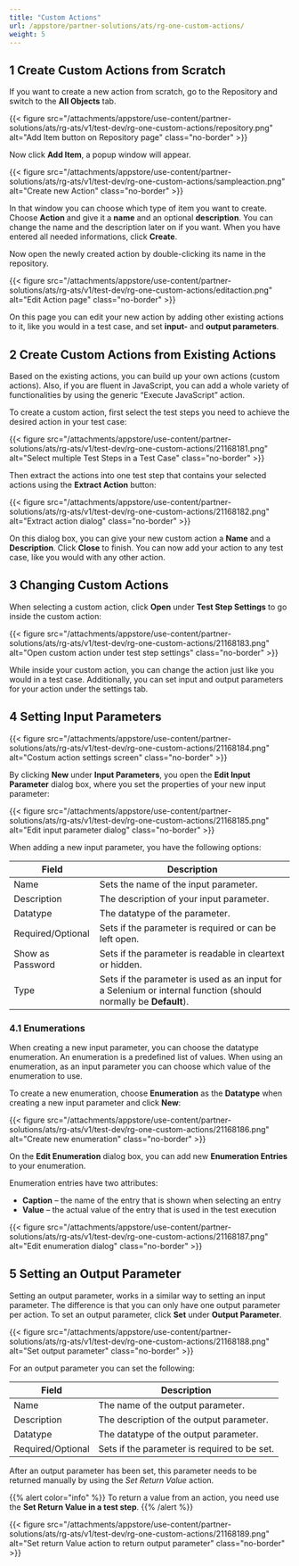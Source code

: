 ```yaml
---
title: "Custom Actions"
url: /appstore/partner-solutions/ats/rg-one-custom-actions/
weight: 5
---
```


## 1 Create Custom Actions from Scratch

If you want to create a new action from scratch, go to the Repository and switch to the **All Objects** tab.

{{< figure src="/attachments/appstore/use-content/partner-solutions/ats/rg-ats/v1/test-dev/rg-one-custom-actions/repository.png" alt="Add Item button on Repository page" class="no-border" >}}

Now click **Add Item**, a popup window will appear.

{{< figure src="/attachments/appstore/use-content/partner-solutions/ats/rg-ats/v1/test-dev/rg-one-custom-actions/sampleaction.png" alt="Create new Action" class="no-border" >}}

In that window you can choose which type of item you want to create.
Choose **Action** and give it a **name** and an optional **description**. You can change the name and the description later on if you want.
When you have entered all needed informations, click **Create**.

Now open the newly created action by double-clicking its name in the repository.

{{< figure src="/attachments/appstore/use-content/partner-solutions/ats/rg-ats/v1/test-dev/rg-one-custom-actions/editaction.png" alt="Edit Action page" class="no-border" >}}

On this page you can edit your new action by adding other existing actions to it, like you would in a test case, and set **input-** and **output parameters**.

## 2 Create Custom Actions from Existing Actions

Based on the existing actions, you can build up your own actions (custom actions). Also, if you are fluent in JavaScript, you can add a whole variety of functionalities by using the generic “Execute JavaScript” action.

To create a custom action, first select the test steps you need to achieve the desired action in your test case:

{{< figure src="/attachments/appstore/use-content/partner-solutions/ats/rg-ats/v1/test-dev/rg-one-custom-actions/21168181.png" alt="Select multiple Test Steps in a Test Case" class="no-border" >}}

Then extract the actions into one test step that contains your selected actions using the **Extract Action** button:

{{< figure src="/attachments/appstore/use-content/partner-solutions/ats/rg-ats/v1/test-dev/rg-one-custom-actions/21168182.png" alt="Extract action dialog" class="no-border" >}}

On this dialog box, you can give your new custom action a **Name** and a **Description**. Click **Close** to finish. You can now add your action to any test case, like you would with any other action.

## 3 Changing Custom Actions

When selecting a custom action, click **Open** under **Test Step Settings** to go inside the custom action:

{{< figure src="/attachments/appstore/use-content/partner-solutions/ats/rg-ats/v1/test-dev/rg-one-custom-actions/21168183.png" alt="Open custom action under test step settings" class="no-border" >}}

While inside your custom action, you can change the action just like you would in a test case. Additionally, you can set input and output parameters for your action under the settings tab.

## 4 Setting Input Parameters

{{< figure src="/attachments/appstore/use-content/partner-solutions/ats/rg-ats/v1/test-dev/rg-one-custom-actions/21168184.png" alt="Costum action settings screen" class="no-border" >}}

By clicking **New** under **Input Parameters**, you open the **Edit Input Parameter** dialog box, where you set the properties of your new input parameter:

{{< figure src="/attachments/appstore/use-content/partner-solutions/ats/rg-ats/v1/test-dev/rg-one-custom-actions/21168185.png" alt="Edit input parameter dialog" class="no-border" >}}

When adding a new input parameter, you have the following options:

Field | Description
--- | ---
Name | Sets the name of the input parameter.
Description | The description of your input parameter.
Datatype | The datatype of the parameter.
Required/Optional | Sets if the parameter is required or can be left open.
Show as Password | Sets if the parameter is readable in cleartext or hidden.
Type | Sets if the parameter is used as an input for a Selenium or internal function (should normally be **Default**).

### 4.1 Enumerations

When creating a new input parameter, you can choose the datatype enumeration. An enumeration is a predefined list of values. When using an enumeration, as an input parameter you can choose which value of the enumeration to use.

To create a new enumeration, choose **Enumeration** as the **Datatype** when creating a new input parameter and click **New**:

{{< figure src="/attachments/appstore/use-content/partner-solutions/ats/rg-ats/v1/test-dev/rg-one-custom-actions/21168186.png" alt="Create new enumeration" class="no-border" >}}

On the **Edit Enumeration** dialog box, you can add new **Enumeration Entries** to your enumeration.

Enumeration entries have two attributes:

* **Caption** – the name of the entry that is shown when selecting an entry
* **Value** – the actual value of the entry that is used in the test execution

{{< figure src="/attachments/appstore/use-content/partner-solutions/ats/rg-ats/v1/test-dev/rg-one-custom-actions/21168187.png" alt="Edit enumeration dialog" class="no-border" >}}

## 5 Setting an Output Parameter

Setting an output parameter, works in a similar way to setting an input parameter. The difference is that you can only have one output parameter per action. To set an output parameter, click **Set** under **Output Parameter**.

{{< figure src="/attachments/appstore/use-content/partner-solutions/ats/rg-ats/v1/test-dev/rg-one-custom-actions/21168188.png" alt="Set output parameter" class="no-border" >}}

For an output parameter you can set the following:

Field | Description
--- | ---
Name | The name of the output parameter.
Description | The description of the output parameter.
Datatype | The datatype of the output parameter.
Required/Optional | Sets if the parameter is required to be set.

After an output parameter has been set, this parameter needs to be returned manually by using the *Set Return Value* action.

{{% alert color="info" %}}
To return a value from an action, you need use the **Set Return Value in a test step**.
{{% /alert %}}

{{< figure src="/attachments/appstore/use-content/partner-solutions/ats/rg-ats/v1/test-dev/rg-one-custom-actions/21168189.png" alt="Set return Value action to return output parameter" class="no-border" >}}
